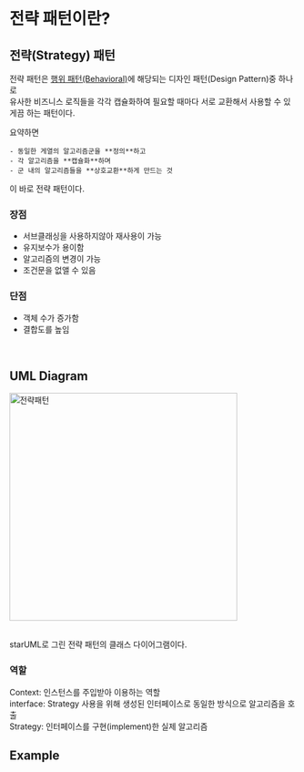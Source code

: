 전략 패턴이란? <Badge text="song" />
================


## 전략(Strategy) 패턴 

전략 패턴은 [행위 패턴(Behavioral)](https://refactoring.guru/design-patterns/behavioral-patterns)에 해당되는 디자인 패턴(Design Pattern)중 하나로    
유사한 비즈니스 로직들을 각각 캡슐화하여 필요할 때마다 서로 교환해서 사용할 수 있게끔 하는 패턴이다.

요약하면   

    - 동일한 게열의 알고리즘군을 **정의**하고   
    - 각 알고리즘을 **캡슐화**하며   
    - 군 내의 알고리즘들을 **상호교환**하게 만드는 것   

이 바로 전략 패턴이다.   


### 장점

- 서브클래싱을 사용하지않아 재사용이 가능   
- 유지보수가 용이함   
- 알고리즘의 변경이 가능   
- 조건문을 없앨 수 있음   


### 단점

- 객체 수가 증가함   
- 결합도를 높임   

<br>   


## UML Diagram

<img src="https://img1.daumcdn.net/thumb/R1280x0/?scode=mtistory2&fname=https%3A%2F%2Fk.kakaocdn.net%2Fdn%2FcamOYZ%2FbtqDRwOXmxN%2FXSYAlD6Tg93phZ4t4VHBo1%2Fimg.png" alt="전략패턴" height="400px" />  
<br>
<br>

starUML로 그린 전략 패턴의 클래스 다이어그램이다.   

### 역할

Context: 인스턴스를 주입받아 이용하는 역할   
interface: Strategy 사용을 위해 생성된 인터페이스로 동일한 방식으로 알고리즘을 호출   
Strategy: 인터페이스를 구현(implement)한 실제 알고리즘   


## Example





